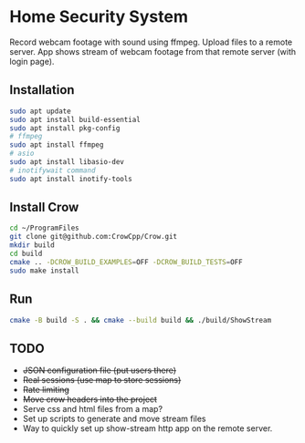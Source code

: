 # Home Security System
Record webcam footage with sound using ffmpeg.
Upload files to a remote server.
App shows stream of webcam footage from that remote server (with login page).

## Installation
```bash
sudo apt update
sudo apt install build-essential
sudo apt install pkg-config
# ffmpeg
sudo apt install ffmpeg
# asio
sudo apt install libasio-dev
# inotifywait command
sudo apt install inotify-tools
```

## Install Crow
```bash
cd ~/ProgramFiles
git clone git@github.com:CrowCpp/Crow.git
mkdir build
cd build
cmake .. -DCROW_BUILD_EXAMPLES=OFF -DCROW_BUILD_TESTS=OFF
sudo make install
```

## Run
```bash
cmake -B build -S . && cmake --build build && ./build/ShowStream
```

## TODO
- ~~JSON configuration file (put users there)~~
- ~~Real sessions (use map to store sessions)~~
- ~~Rate limiting~~
- ~~Move crow headers into the project~~
- Serve css and html files from a map?
- Set up scripts to generate and move stream files
- Way to quickly set up show-stream http app on the remote server.
